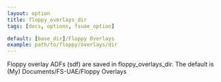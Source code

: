 ```yaml
---
layout: option
title: floppy_overlays_dir
tags: [docs, options, fsuae_option]

default: [base_dir]/Floppy Overlays
example: path/to/floppy/overlays/dir
---
```


Floppy overlay ADFs (sdf) are saved in floppy_overlays_dir.
The default is (My) Documents/FS-UAE/Floppy Overlays
